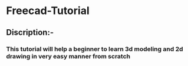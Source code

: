 # Freecad-Tutorial
## Discription:-
### This tutorial will help a beginner to learn 3d modeling and 2d drawing in very easy manner from scratch 

